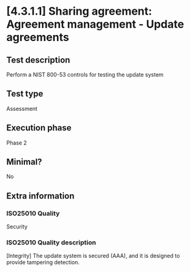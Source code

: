 
# [4.3.1.1] Sharing agreement: Agreement management - Update agreements
 
## Test description
Perform a NIST 800-53 controls for testing the update system
 
## Test type
Assessment
 
## Execution phase
Phase 2
 
## Minimal?
No
 
## Extra information
### ISO25010 Quality
Security
### ISO25010 Quality description
[Integrity] The update system is secured (AAA), and it is designed to provide tampering detection. 
    